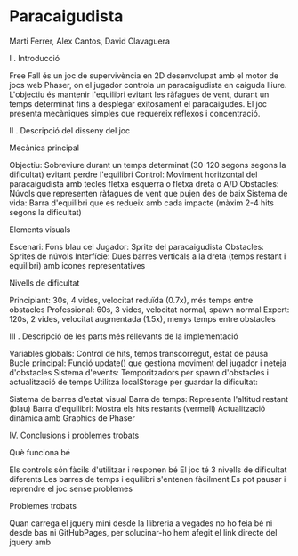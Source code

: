 # Paracaigudista
Marti Ferrer, Alex Cantos, David Clavaguera

I . Introducció

Free Fall és un joc de supervivència en 2D desenvolupat amb el motor de jocs web Phaser, on el jugador controla un paracaigudista en caiguda lliure. L'objectiu és mantenir l'equilibri evitant les ràfagues de vent, durant un temps determinat fins a desplegar exitosament el paracaigudes.
El joc presenta mecàniques simples que requereix reflexos i concentració.

II . Descripció del disseny del joc

Mecànica principal

Objectiu: Sobreviure durant un temps determinat (30-120 segons segons la dificultat) evitant perdre l'equilibri
Control: Moviment horitzontal del paracaigudista amb tecles fletxa esquerra o fletxa dreta o A/D
Obstacles: Núvols que representen ràfagues de vent que pujen des de baix
Sistema de vida: Barra d'equilibri que es redueix amb cada impacte (màxim 2-4 hits segons la dificultat)

Elements visuals

Escenari: Fons blau cel
Jugador: Sprite del paracaigudista
Obstacles: Sprites de núvols
Interfície: Dues barres verticals a la dreta (temps restant i equilibri) amb icones representatives

Nivells de dificultat

Principiant: 30s, 4 vides, velocitat reduïda (0.7x), més temps entre obstacles
Professional: 60s, 3 vides, velocitat normal, spawn normal
Expert: 120s, 2 vides, velocitat augmentada (1.5x), menys temps entre obstacles

III . Descripció de les parts més rellevants de la implementació

Variables globals: Control de hits, temps transcorregut, estat de pausa
Bucle principal: Funció update() que gestiona moviment del jugador i neteja d'obstacles
Sistema d'events: Temporitzadors per spawn d'obstacles i actualització de temps
Utilitza localStorage per guardar la dificultat:

Sistema de barres d'estat visual
Barra de temps: Representa l'altitud restant (blau)
Barra d'equilibri: Mostra els hits restants (vermell)
Actualització dinàmica amb Graphics de Phaser

IV. Conclusions i problemes trobats

Què funciona bé

Els controls són fàcils d'utilitzar i responen bé
El joc té 3 nivells de dificultat diferents
Les barres de temps i equilibri s'entenen fàcilment
Es pot pausar i reprendre el joc sense problemes

Problemes trobats

Quan carrega el jquery mini desde la llibreria a vegades no ho feia bé ni desde bas ni GitHubPages, per solucinar-ho hem afegit el link directe del jquery amb <script> 

Millores possibles

Afegir sons i música
Crear un sistema de upgrades

V. Manual d’usuari

Menú principal:

Iniciar joc: Comença una nova partida amb la configuració actual
Opcions: Accedeix a la configuració de dificultat

Controls del joc:

Moviment: Fletxes esquerra/dreta o tecles A/D
Pausa: Tecla ESC o botó "Pausa". Dins de pausa per tornar el joc s'ha de tornar a prèmer la Tecla ESC o clicar el botó: CONTINUAR
Sortir: Des del menú de pausa, clicant el botó: SORTIR

Objectiu:

Controla el paracaigudista movent-lo horitzontalment
Evita xocar amb els núvols (ràfagues de vent)
Manté l'equilibri durant el temps requerit
La barra vermella mostra l'equilibri restant
La barra blava mostra el temps/altitud restant

Configuració de dificultat:

Principiant: Ideal per a nous jugadors (30 segons, 4 vides)
Professional: Dificultat equilibrada (60 segons, 3 vides)
Expert: Repte màxim (120 segons, 2 vides)

Condicions de victòria/derrota:

Victòria: Sobreviu el temps requerit sense perdre l'equilibri
Derrota: Acumula el màxim d'impactes permesos per la dificultat

Resolució de possibles problemes (no tenen perque ocorre, pero en cas afirmatiu procedir als seguents passos):
El joc no carrega: Verificar que tots els fitxers estan presents i la consola del navegador per errors
Controls no responen: Assegurar-se que la finestra del joc té el focus
Configuració no es guarda: Verificar que el navegador permet localStorage